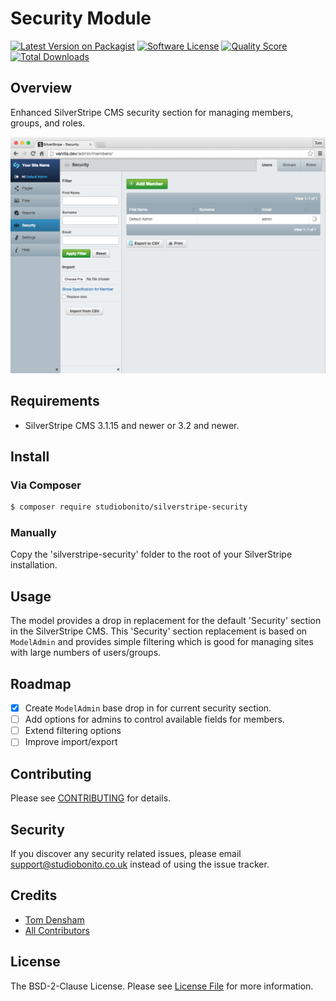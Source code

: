 # Security Module

[![Latest Version on Packagist][ico-version]][link-packagist]
[![Software License][ico-license]](LICENSE.md)
[![Quality Score][ico-code-quality]][link-code-quality]
[![Total Downloads][ico-downloads]][link-downloads]

## Overview

Enhanced SilverStripe CMS security section for managing members, groups, and roles.

![Screenshot of Security Module](./assets/images/screenshot.png)

## Requirements

- SilverStripe CMS 3.1.15 and newer or 3.2 and newer.

## Install

### Via Composer

``` bash
$ composer require studiobonito/silverstripe-security
```

### Manually

Copy the 'silverstripe-security' folder to the root of your SilverStripe installation.

## Usage

The model provides a drop in replacement for the default 'Security' section in the SilverStripe CMS.
This 'Security' section replacement is based on `ModelAdmin`
and provides simple filtering which is good for managing sites with large numbers of users/groups.

## Roadmap

- [x] Create `ModelAdmin` base drop in for current security section.
- [ ] Add options for admins to control available fields for members.
- [ ] Extend filtering options
- [ ] Improve import/export

## Contributing

Please see [CONTRIBUTING](CONTRIBUTING.md) for details.

## Security

If you discover any security related issues, please email support@studiobonito.co.uk instead of using the issue tracker.

## Credits

- [Tom Densham][link-author]
- [All Contributors][link-contributors]

## License

The BSD-2-Clause License. Please see [License File](LICENSE.md) for more information.

[ico-version]: https://img.shields.io/packagist/v/studiobonito/silverstripe-security.svg?style=flat-square
[ico-license]: https://img.shields.io/badge/license-BSD-brightgreen.svg?style=flat-square
[ico-code-quality]: https://img.shields.io/scrutinizer/g/studiobonito/silverstripe-security.svg?style=flat-square
[ico-downloads]: https://img.shields.io/packagist/dt/studiobonito/silverstripe-security.svg?style=flat-square

[link-packagist]: https://packagist.org/packages/studiobonito/silverstripe-security
[link-code-quality]: https://scrutinizer-ci.com/g/studiobonito/silverstripe-security
[link-downloads]: https://packagist.org/packages/studiobonito/silverstripe-security
[link-author]: https://github.com/nedmas
[link-contributors]: ../../contributors